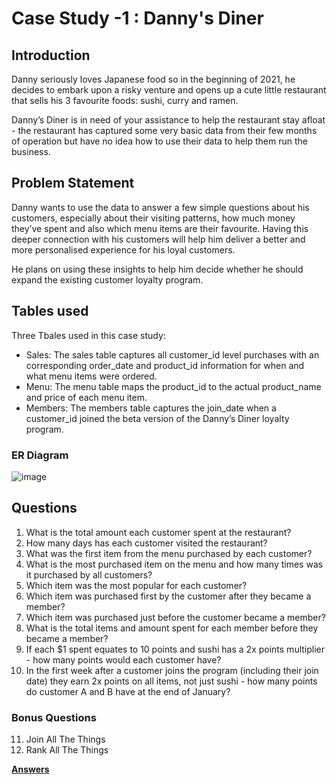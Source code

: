 # Case Study -1 : Danny's Diner

## Introduction
Danny seriously loves Japanese food so in the beginning of 2021, he decides to embark upon a risky venture and opens up a cute little restaurant that sells his 3 favourite foods: sushi, curry and ramen.

Danny’s Diner is in need of your assistance to help the restaurant stay afloat - the restaurant has captured some very basic data from their few months of operation but have no idea how to use their data to help them run the business.

## Problem Statement

Danny wants to use the data to answer a few simple questions about his customers, especially about their visiting patterns, how much money they’ve spent and also which menu items are their favourite. Having this deeper connection with his customers will help him deliver a better and more personalised experience for his loyal customers.

He plans on using these insights to help him decide whether he should expand the existing customer loyalty program.

## Tables used
Three Tbales used in this case study:

- Sales: The sales table captures all customer_id level purchases with an corresponding order_date and product_id information for when and what menu items were ordered.
- Menu: The menu table maps the product_id to the actual product_name and price of each menu item.
- Members: The members table captures the join_date when a customer_id joined the beta version of the Danny’s Diner loyalty program.
### ER Diagram

![image](https://github.com/SharvananB0510/8_week_sql_challenge_case-1/assets/69303949/bf61b6c3-727e-4dd7-a42d-9f2ecd8a6a34)

## Questions
1. What is the total amount each customer spent at the restaurant?
2. How many days has each customer visited the restaurant?
3. What was the first item from the menu purchased by each customer?
4. What is the most purchased item on the menu and how many times was it purchased by all customers?
5. Which item was the most popular for each customer?
6. Which item was purchased first by the customer after they became a member?
7. Which item was purchased just before the customer became a member?
8. What is the total items and amount spent for each member before they became a member?
9. If each $1 spent equates to 10 points and sushi has a 2x points multiplier - how many points would each customer have?
10. In the first week after a customer joins the program (including their join date) they earn 2x points on all items, not just sushi - how many points do customer A and B have at the end of January?
### Bonus Questions
11. Join All The Things
12. Rank All The Things

[**Answers**](https://github.com/SharvananB0510/8_week_sql_challenge_case-1/blob/main/solutions.md)

